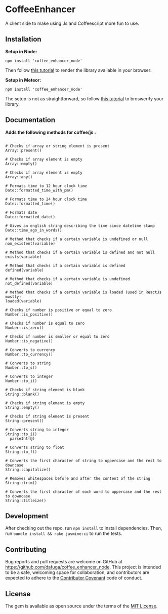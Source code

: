 # CoffeeEnhancer

A client side to make using Js and Coffeescript more fun to use.


## Installation

**Setup in Node:**

```Node
npm install 'coffee_enhancer_node'
```

Then follow [this tutorial](http://browserify.org/) to render the library available in your browser:

**Setup in Meteor:**

```Node
npm install 'coffee_enhancer_node'
```
The setup is not as straightforward, so follow [this tutorial](https://react-in-meteor.readthedocs.org/en/latest/client-npm/) to broswerify your library.


## Documentation

**Adds the following methods for coffee/js :**

```coffescript

# Checks if array or string element is present
Array::present()

# Checks if array element is empty
Array::empty()

# Checks if array element is empty
Array::any()

# Formats time to 12 hour clock time
Date::formatted_time_with_pm()

# Formats time to 24 hour clock time
Date::formatted_time()

# Formats date
Date::formatted_date()

# Gives an english string describing the time since datetime stamp
Date::time_ago_in_words()

# Method that checks if a certain variable is undefined or null
non_existent(variable)

# Method that checks if a certain variable is defined and not null
exists(variable)

# Method that checks if a certain variable is defined
defined(variable)

# Method that checks if a certain variable is undefined
not_defined(variable)

# Method that checks if a certain variable is loaded (used in ReactJs mostly)
loaded(variable)

# Checks if number is positive or equal to zero
Number::is_positive()

# Checks if number is equal to zero
Number::is_zero()

# Checks if number is smaller or equal to zero
Number::is_negative()

# Converts to currency
Number::to_currency()

# Converts to string
Number::to_s()

# Converts to integer
Number::to_i()

# Checks if string element is blank
String::blank()

# Checks if string element is empty
String::empty()

# Checks if string element is present
String::present()

# Converts string to integer
String::to_i()
  parseInt(@)

# Converts string to float
String::to_f()

# Converts the first character of string to uppercase and the rest to downcase
String::capitalize()

# Removes whitespaces before and after the content of the string
String::trim()

# Converts the first character of each word to uppercase and the rest to downcase
String::titleize()

```

## Development

After checking out the repo, run `npm install` to install dependencies. Then, run `bundle install && rake jasmine:ci` to run the tests.

## Contributing

Bug reports and pull requests are welcome on GitHub at https://github.com/dafuga/coffee_enhancer_node. This project is intended to be a safe, welcoming space for collaboration, and contributors are expected to adhere to the [Contributor Covenant](http://contributor-covenant.org) code of conduct.


## License

The gem is available as open source under the terms of the [MIT License](http://opensource.org/licenses/MIT).


